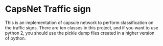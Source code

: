 # CapsNet Traffic sign

This is an implementation of capsule network to perform classification on the traffic signs.
There are ten classes in this project, and if you want to use python 2, you should use the pickle dump files created in a higher version of python. 